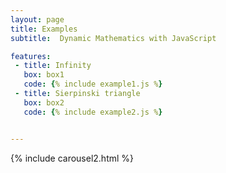 ```yaml
---
layout: page
title: Examples
subtitle:  Dynamic Mathematics with JavaScript

features:
 - title: Infinity
   box: box1
   code: {% include example1.js %}
 - title: Sierpinski triangle
   box: box2
   code: {% include example2.js %}


---
```


{% include carousel2.html %}
